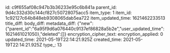id: c9f655af08c947b3b36233e95c6b841a
parent_id: 9d4c332d30c144cf827c50728075acc5
item_type: 1
item_id: 1c92127c64b848eb9308065dab5ea722
item_updated_time: 1621462233513
title_diff: 
body_diff: 
metadata_diff: {"new":{"parent_id":"6a95f9d6a076440c9137ef86828a5b2e","user_updated_time":1621461021050},"deleted":[]}
encryption_cipher_text: 
encryption_applied: 0
updated_time: 2021-05-19T22:14:21.925Z
created_time: 2021-05-19T22:14:21.925Z
type_: 13